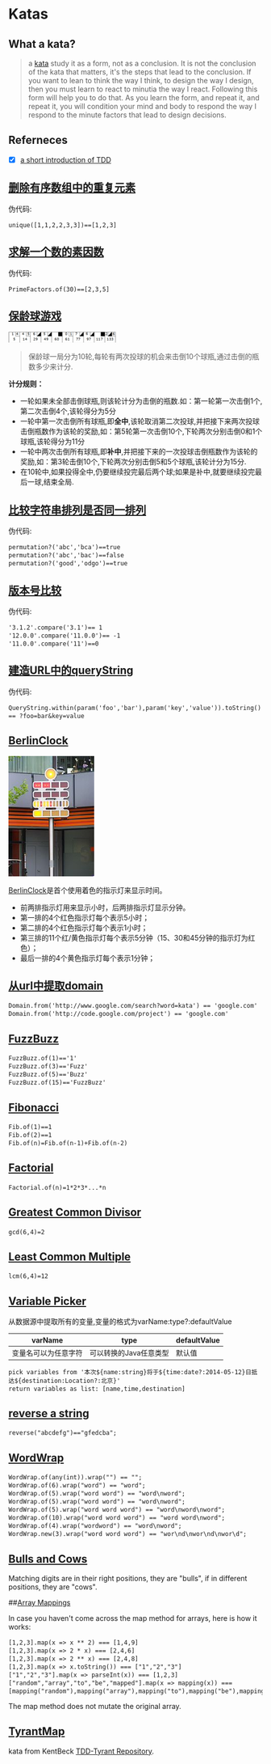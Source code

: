 #   Katas

##  What a kata?
>   a [kata](http://butunclebob.com/ArticleS.UncleBob.TheBowlingGameKata) study it as a form, not as a conclusion. It is not the conclusion of the kata that matters, it's the steps that lead to the conclusion. If you want to lean to think the way I think, to design the way I design, then you must learn to react to minutia the way I react. Following this form will help you to do that. As you learn the form, and repeat it, and repeat it, you will condition your mind and body to respond the way I respond to the minute factors that lead to design decisions.

##  Referneces 
- [x] [a short introduction of TDD](etc/TDD_content.pdf)

##  [删除有序数组中的重复元素](src/test/java/com/selonj/katas/UniqueOrderedArrayTest.java)

伪代码:
```pseudo-code
unique([1,1,2,2,3,3])==[1,2,3]
```

##  [求解一个数的素因数](src/test/java/com/selonj/katas/PrimeFactorsTest.java)

伪代码:
```pseudo-code
PrimeFactors.of(30)==[2,3,5]
```

## [保龄球游戏](src/test/java/com/selonj/katas/BowlingGameTest.java)

![保龄球游戏](etc/bowling-game.png)

> 保龄球一局分为10轮,每轮有两次投球的机会来击倒10个球瓶,通过击倒的瓶数多少来计分.

**计分规则：**

- 一轮如果未全部击倒球瓶,则该轮计分为击倒的瓶数.如：第一轮第一次击倒1个,第二次击倒4个,该轮得分为5分
- 一轮中第一次击倒所有球瓶,即**全中**,该轮取消第二次投球,并把接下来两次投球击倒瓶数作为该轮的奖励,如：第5轮第一次击倒10个,下轮两次分别击倒0和1个球瓶,该轮得分为11分
- 一轮中两次击倒所有球瓶,即**补中**,并把接下来的一次投球击倒瓶数作为该轮的奖励,如：第3轮击倒10个,下轮两次分别击倒5和5个球瓶,该轮计分为15分.
-  在10轮中,如果投得全中,仍要继续投完最后两个球;如果是补中,就要继续投完最后一球,结束全局.

## [比较字符串排列是否同一排列](src/test/java/com/selonj/katas/StringPermutationTest.java)

伪代码:
```pseudo-code
permutation?('abc','bca')==true
permutation?('abc','bac')==false
permutation?('good','odgo')==true
```

## [版本号比较](src/test/java/com/selonj/katas/VersionComparisonTest.java)

伪代码:
```pseudo-code
'3.1.2'.compare('3.1')== 1
'12.0.0'.compare('11.0.0')== -1
'11.0.0'.compare('11')==0
```

## [建造URL中的queryString](src/test/java/com/selonj/katas/QueryStringTest.java)


伪代码:
```pseudo-code
QueryString.within(param('foo','bar'),param('key','value')).toString() == ?foo=bar&key=value
```

## [BerlinClock](src/test/java/com/selonj/katas/BerlinClockTest.java) 
[![berlin clock](etc/berlin-clock.jpg)](https://en.wikipedia.org/wiki/Mengenlehreuhr)

[BerlinClock](https://en.wikipedia.org/wiki/Mengenlehreuhr)是首个使用着色的指示灯来显示时间。

-   前两排指示灯用来显示小时，后两排指示灯显示分钟。
-   第一排的4个红色指示灯每个表示5小时；
-   第二排的4个红色指示灯每个表示1小时；
-   第三排的11个红/黄色指示灯每个表示5分钟（15、30和45分钟的指示灯为红色）；
-   最后一排的4个黄色指示灯每个表示1分钟；


## [从url中提取domain](src/test/java/com/selonj/katas/DomainTest.java)

``` pseudo-code
Domain.from('http://www.google.com/search?word=kata') == 'google.com'
Domain.from('http://code.google.com/project') == 'google.com'
```

##  [FuzzBuzz](src/test/java/com/selonj/katas/FuzzBuzzTest.java)

```pseudo-code
FuzzBuzz.of(1)=='1'
FuzzBuzz.of(3)=='Fuzz'
FuzzBuzz.of(5)=='Buzz'
FuzzBuzz.of(15)=='FuzzBuzz'
```

## [Fibonacci](src/test/java/com/selonj/katas/FibonacciTest.java)

```pseudo-code
Fib.of(1)==1
Fib.of(2)==1
Fib.of(n)=Fib.of(n-1)+Fib.of(n-2)
```

## [Factorial](src/test/java/com/selonj/katas/FactorialTest.java)

```pseudo-code
Factorial.of(n)=1*2*3*...*n
```

##  [Greatest Common Divisor](src/test/java/com/selonj/katas/GCDTest.java)

```pseudo-code
gcd(6,4)=2
```

##  [Least Common Multiple](src/test/java/com/selonj/katas/LCMTest.java)

```pseudo-code
lcm(6,4)=12
```

## [Variable Picker](src/test/java/com/selonj/katas/vp/VariablePickerAcceptanceTest.java)
从数据源中提取所有的变量,变量的格式为varName:type?:defaultValue

|varName            |   type                  |   defaultValue |
|-------------------|-------------------------|----------------|
|变量名可以为任意字符 |可以转换的Java任意类型      |默认值           |       

```pseudo-code
pick variables from '本次${name:string}将于${time:date?:2014-05-12}日抵达${destination:Location?:北京}' 
return variables as list: [name,time,destination]
```

## [reverse a string](src/test/java/com/selonj/katas/StringReversionTest.java)

```pseudo-code
reverse("abcdefg")=="gfedcba";
```

## [WordWrap](src/test/java/com/selonj/katas/WordWrapTest.java)

```pseudo-code
WordWrap.of(any(int)).wrap("") == "";
WordWrap.of(6).wrap("word") == "word";
WordWrap.of(5).wrap("word word") == "word\nword";
WordWrap.of(5).wrap("word word") == "word\nword";
WordWrap.of(5).wrap("word word word") == "word\nword\nword";
WordWrap.of(10).wrap("word word word") == "word word\nword";
WordWrap.of(4).wrap("wordword") == "word\nword";
WordWrap.new(3).wrap("word word word") == "wor\nd\nwor\nd\nwor\d";
```

## [Bulls and Cows](src/test/java/com/selonj/katas/BullsAndCowsTest.java)

Matching digits are in their right positions, they are "bulls", if in different positions, they are "cows".

##[Array Mappings](src/test/java/com/selonj/katas/ArrayMappingTest.java)

In case you haven't come across the map method for arrays, here is how it works:

```pseudo-code
[1,2,3].map(x => x ** 2) === [1,4,9]
[1,2,3].map(x => 2 * x) === [2,4,6]
[1,2,3].map(x => 2 ** x) === [2,4,8]
[1,2,3].map(x => x.toString()) === ["1","2","3"]
["1","2","3"].map(x => parseInt(x)) === [1,2,3]
["random","array","to","be","mapped"].map(x => mapping(x)) === [mapping("random"),mapping("array"),mapping("to"),mapping("be"),mapping("mapped")]
```

The map method does not mutate the original array.



## [TyrantMap](src/test/java/com/selonj/katas/tyrant/TyrantMapTest.java)

kata from KentBeck [TDD-Tyrant Repository](https://github.com/KentBeck/TDD-Tyrant). 